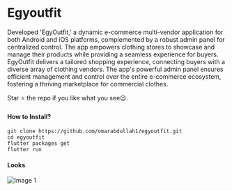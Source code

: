 # Egyoutfit

Developed 'EgyOutfit,' a dynamic e-commerce multi-vendor application for both
Android and iOS platforms, complemented by a robust admin panel for centralized
control. The app empowers clothing stores to showcase and manage their products
while providing a seamless experience for buyers.
EgyOutfit delivers a tailored shopping experience, connecting buyers with a diverse
array of clothing vendors. The app's powerful admin panel ensures efficient
management and control over the entire e-commerce ecosystem, fostering a
thriving marketplace for commercial clothes.

Star ⭐ the repo if you like what you see😉.

#### How to Install?
```
git clone https://github.com/omarabdullah1/egyoutfit.git
cd egyoutfit
flutter packages get
flutter run
```
#### Looks
  <tr>
      <td><img src="./assets/mocups/Presentation.png"  alt="Image 1"></td>
 </tr>
